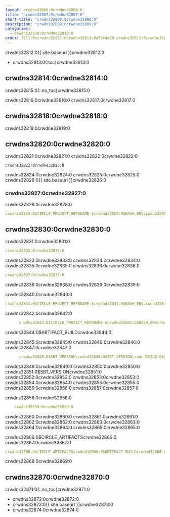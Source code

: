 ```yaml
---
layout: crwdns32806:0crwdne32806:0
title: "crwdns32807:0crwdne32807:0"
short-title: "crwdns32808:0crwdne32808:0"
description: "crwdns32809:0crwdne32809:0"
categories:
  - crwdns32810:0crwdne32810:0
order: 2811:0ccrwdns32811:0crwdne32811:0a79f4d08.crwdns32811:0crwdne32811:07240687crwdns32811:0crwdne32811:0
---
```

crwdns32812:0{{ site.baseurl }}crwdne32812:0

- crwdns32813:0{:toc}crwdne32813:0

## crwdns32814:0crwdne32814:0

crwdns32815:0{:.no_toc}crwdne32815:0

crwdns32816:0crwdne32816:0 crwdns32817:0crwdne32817:0

## crwdns32818:0crwdne32818:0

crwdns32819:0crwdne32819:0

## crwdns32820:0crwdne32820:0

crwdns32821:0crwdne32821:0 crwdns32822:0crwdne32822:0

    crwdns32823:0crwdne32823:0
    

crwdns32824:0crwdne32824:0 crwdns32825:0crwdne32825:0 crwdns32826:0{{ site.baseurl }}crwdne32826:0

### crwdns32827:0crwdne32827:0

crwdns32828:0crwdne32828:0

```yaml
crwdns32829:0$CIRCLE_PROJECT_REPONAME-$crwdnd32829:0$BASH_ENVcrwdnd32829:0$SBT_VERSIONcrwdnd32829:0$SBT_VERSIONcrwdnd32829:0$SBT_VERSIONcrwdnd32829:0$SBT_VERSIONcrwdnd32829:0$CIRCLE_ARTIFACTScrwdnd32829:0$ARTIFACT_BUILDcrwdnd32829:0$CIRCLE_ARTIFACTScrwdnd32829:0$ARTIFACT_BUILDcrwdnd32829:0$CIRCLE_SHA1crwdne32829:0
```

## crwdns32830:0crwdne32830:0

crwdns32831:0crwdne32831:0

```yaml
crwdns32832:0crwdne32832:0
```

crwdns32833:0crwdne32833:0 crwdns32834:0crwdne32834:0 crwdns32835:0crwdne32835:0 crwdns32836:0crwdne32836:0

```yaml
crwdns32837:0crwdne32837:0
```

crwdns32838:0crwdne32838:0 crwdns32839:0crwdne32839:0

crwdns32840:0crwdne32840:0

```yaml
crwdns32841:0$CIRCLE_PROJECT_REPONAME-$crwdnd32841:0$BASH_ENVcrwdnd32841:0$SBT_VERSIONcrwdnd32841:0$SBT_VERSIONcrwdnd32841:0$SBT_VERSIONcrwdnd32841:0$SBT_VERSIONcrwdne32841:0
```

crwdns32842:0crwdne32842:0

```yaml
      crwdns32843:0$CIRCLE_PROJECT_REPONAME-$crwdnd32843:0$BASH_ENVcrwdne32843:0
```

crwdns32844:0$ARTIFACT_BUILDcrwdne32844:0

crwdns32845:0crwdne32845:0 crwdns32846:0crwdne32846:0 crwdns32847:0crwdne32847:0

```yaml
      crwdns32848:0$SBT_VERSIONcrwdnd32848:0$SBT_VERSIONcrwdnd32848:0$SBT_VERSIONcrwdnd32848:0$SBT_VERSIONcrwdne32848:0
```

crwdns32849:0crwdne32849:0 crwdns32850:0crwdne32850:0 crwdns32851:0$SBT_VERSIONcrwdne32851:0 crwdns32852:0crwdne32852:0 crwdns32853:0crwdne32853:0 crwdns32854:0crwdne32854:0 crwdns32855:0crwdne32855:0 crwdns32856:0crwdne32856:0 crwdns32857:0crwdne32857:0

crwdns32858:0crwdne32858:0

```yaml
    crwdns32859:0crwdne32859:0
```

crwdns32860:0crwdne32860:0 crwdns32861:0crwdne32861:0 crwdns32862:0crwdne32862:0 crwdns32863:0crwdne32863:0 crwdns32864:0crwdne32864:0 crwdns32865:0crwdne32865:0

crwdns32866:0$CIRCLE_ARTIFACTScrwdne32866:0 crwdns32867:0crwdne32867:0

```yaml
crwdns32868:0$CIRCLE_ARTIFACTScrwdnd32868:0$ARTIFACT_BUILDcrwdnd32868:0$CIRCLE_ARTIFACTScrwdnd32868:0$ARTIFACT_BUILDcrwdnd32868:0$CIRCLE_SHA1crwdne32868:0
```

crwdns32869:0crwdne32869:0

## crwdns32870:0crwdne32870:0

crwdns32871:0{:.no_toc}crwdne32871:0

- crwdns32872:0crwdne32872:0
- crwdns32873:0{{ site.baseurl }}crwdne32873:0
- crwdns32874:0crwdne32874:0